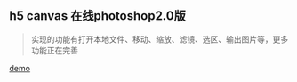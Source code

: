 h5 canvas 在线photoshop2.0版
-
>实现的功能有打开本地文件、移动、缩放、滤镜、选区、输出图片等，更多功能正在完善

[demo](http://princekin.tjxuechuang.com/projects/photoshop2.0/app/index.html)